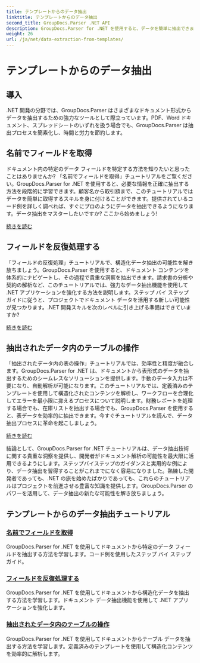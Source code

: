 ```yaml
---
title: テンプレートからのデータ抽出
linktitle: テンプレートからのデータ抽出
second_title: GroupDocs.Parser .NET API
description: GroupDocs.Parser for .NET を使用すると、データを簡単に抽出できます。特定のフィールドを取得し、データを反復処理し、抽出されたコンテンツ内のテーブルを操作する方法を学習します。
weight: 26
url: /ja/net/data-extraction-from-templates/
---
```


# テンプレートからのデータ抽出


## 導入

.NET 開発の分野では、GroupDocs.Parser はさまざまなドキュメント形式からデータを抽出するための強力なツールとして際立っています。PDF、Word ドキュメント、スプレッドシートのいずれを扱う場合でも、GroupDocs.Parser は抽出プロセスを簡素化し、時間と労力を節約します。

## 名前でフィールドを取得

ドキュメント内の特定のデータ フィールドを特定する方法を知りたいと思ったことはありませんか? 「名前でフィールドを取得」チュートリアルをご覧ください。GroupDocs.Parser for .NET を使用すると、必要な情報を正確に抽出する方法を段階的に学習できます。顧客名から取引額まで、このチュートリアルではデータを簡単に取得するスキルを身に付けることができます。提供されているコード例を詳しく調べれば、すぐにプロのようにデータを抽出できるようになります。データ抽出をマスターしたいですか? ここから始めましょう!

[続きを読む](./get-field-by-name/)

## フィールドを反復処理する

「フィールドの反復処理」チュートリアルで、構造化データ抽出の可能性を解き放ちましょう。GroupDocs.Parser を使用すると、ドキュメント コンテンツを体系的にナビゲートし、その過程で貴重な洞察を抽出できます。請求書の分析や契約の解析など、このチュートリアルでは、強力なデータ抽出機能を使用して .NET アプリケーションを強化する方法を説明します。ステップ バイ ステップ ガイドに従うと、プロジェクトでドキュメント データを活用する新しい可能性が見つかります。.NET 開発スキルを次のレベルに引き上げる準備はできていますか?

[続きを読む](./iterate-through-fields/)

## 抽出されたデータ内のテーブルの操作

「抽出されたデータ内の表の操作」チュートリアルでは、効率性と精度が融合します。GroupDocs.Parser for .NET は、ドキュメントから表形式のデータを抽出するためのシームレスなソリューションを提供します。手動のデータ入力は不要になり、自動解析が可能になります。このチュートリアルでは、定義済みのテンプレートを使用して構造化されたコンテンツを解析し、ワークフローを合理化してエラーを最小限に抑えるプロセスについて説明します。財務レポートを処理する場合でも、在庫リストを抽出する場合でも、GroupDocs.Parser を使用すると、表データを効率的に抽出できます。今すぐチュートリアルを読んで、データ抽出プロセスに革命を起こしましょう。

[続きを読む](./working-with-tables-in-extracted-data/)

結論として、GroupDocs.Parser for .NET チュートリアルは、データ抽出技術に関する貴重な洞察を提供し、開発者がドキュメント解析の可能性を最大限に活用できるようにします。ステップバイステップのガイダンスと実用的な例により、データ抽出を習得することがこれまでになく容易になりました。熟練した開発者であっても、.NET の旅を始めたばかりであっても、これらのチュートリアルはプロジェクトを前進させる豊富な知識を提供します。GroupDocs.Parser のパワーを活用して、データ抽出の新たな可能性を解き放ちましょう。
## テンプレートからのデータ抽出チュートリアル
### [名前でフィールドを取得](./get-field-by-name/)
GroupDocs.Parser for .NET を使用してドキュメントから特定のデータ フィールドを抽出する方法を学習します。コード例を使用したステップ バイ ステップ ガイド。
### [フィールドを反復処理する](./iterate-through-fields/)
GroupDocs.Parser for .NET を使用してドキュメントから構造化データを抽出する方法を学習します。ドキュメント データ抽出機能を使用して .NET アプリケーションを強化します。
### [抽出されたデータ内のテーブルの操作](./working-with-tables-in-extracted-data/)
GroupDocs.Parser for .NET を使用してドキュメントからテーブル データを抽出する方法を学習します。定義済みのテンプレートを使用して構造化コンテンツを効率的に解析します。